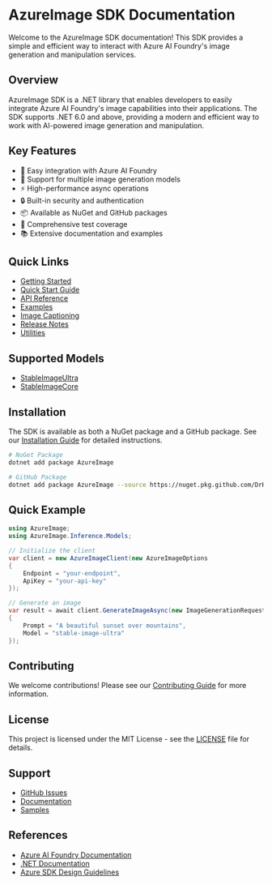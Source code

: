 # AzureImage SDK Documentation

Welcome to the AzureImage SDK documentation! This SDK provides a simple and efficient way to interact with Azure AI Foundry's image generation and manipulation services.

## Overview

AzureImage SDK is a .NET library that enables developers to easily integrate Azure AI Foundry's image capabilities into their applications. The SDK supports .NET 6.0 and above, providing a modern and efficient way to work with AI-powered image generation and manipulation.

## Key Features

- 🚀 Easy integration with Azure AI Foundry
- 🎨 Support for multiple image generation models
- ⚡ High-performance async operations
- 🔒 Built-in security and authentication
- 📦 Available as NuGet and GitHub packages
- 🧪 Comprehensive test coverage
- 📚 Extensive documentation and examples

## Quick Links

- [Getting Started](Getting-Started/Installation.md)
- [Quick Start Guide](Getting-Started/Quick-Start.md)
- [API Reference](API-Reference/IAzureImageClient.md)
- [Examples](Examples/Basic-Usage.md)
- [Image Captioning](Features/Image-Captioning.md)
- [Release Notes](Release-Notes/Changelog.md)
- [Utilities](Utilities/AspectRatioConverter.md)

## Supported Models

- [StableImageUltra](Models/StableImageUltra/Overview.md)
- [StableImageCore](Models/StableImageCore/Overview.md)

## Installation

The SDK is available as both a NuGet package and a GitHub package. See our [Installation Guide](Getting-Started/Installation.md) for detailed instructions.

```bash
# NuGet Package
dotnet add package AzureImage

# GitHub Package
dotnet add package AzureImage --source https://nuget.pkg.github.com/DrHazemAli/index.json
```

## Quick Example

```csharp
using AzureImage;
using AzureImage.Inference.Models;

// Initialize the client
var client = new AzureImageClient(new AzureImageOptions
{
    Endpoint = "your-endpoint",
    ApiKey = "your-api-key"
});

// Generate an image
var result = await client.GenerateImageAsync(new ImageGenerationRequest
{
    Prompt = "A beautiful sunset over mountains",
    Model = "stable-image-ultra"
});
```

## Contributing

We welcome contributions! Please see our [Contributing Guide](CONTRIBUTING.md) for more information.

## License

This project is licensed under the MIT License - see the [LICENSE](LICENSE) file for details.

## Support

- [GitHub Issues](https://github.com/DrHazemAli/AzureImageSDK/issues)
- [Documentation](https://github.com/DrHazemAli/AzureImageSDK/wiki)
- [Samples](https://github.com/DrHazemAli/AzureImageSDK/tree/main/samples)

## References

- [Azure AI Foundry Documentation](https://learn.microsoft.com/en-us/azure/ai-foundry/)
- [.NET Documentation](https://docs.microsoft.com/en-us/dotnet/)
- [Azure SDK Design Guidelines](https://azure.github.io/azure-sdk/dotnet_introduction.html) 